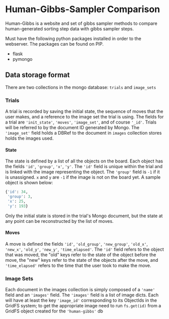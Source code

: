 # Human-Gibbs-Sampler Comparison

Human-Gibbs is a website and set of gibbs sampler methods to compare
human-generated sorting step data with gibbs sampler steps.

Must have the following python packages installed in order to the webserver. The
packages can be found on PIP.
* flask
* pymongo

## Data storage format
There are two collections in the mongo database: `trials` and `image_sets`

### Trials

A trial is recorded by saving the initial state, the sequence of moves that the
user makes, and a reference to the image set the trial is using. The fields for
a trial are `'init_state'`, `'moves'`, `'image_set'`, and of course `'_id'`.
Trials will be referred to by the document ID generated by Mongo.
The `'image_set'` field holds a DBRef to the document in `images`
collection stores holds the images used.

#### State 

The state is defined by a list of all the objects on the board. Each object has
the fields `'id'`, `'group'`, `'x'`, `'y'`. The `'id'` field is unique within
the trial and is linked with the image representing the object. The `'group'`
field is `-1` if it is unassigned. `x` and `y` are `-1` if the image is not
on the board yet. A sample object is shown below:

```python
{'id': 34,
 'group': 3,
 'x': 25,
 'y': 193}
```

Only the initial state is stored in the trial's Mongo document, but the state at
any point can be reconstructed by the list of moves.

#### Moves
A move is defined the fields `'id'`, `'old_group'`, `'new_group'`, `'old_x'`,
`'new_x'`, `'old_y'`, `'new_y'`, `'time_elapsed'`.  The `'id'` field refers to
the object that was moved, the "old" keys refer to the state of the object
before the move, the "new" keys refer to the state of the objects after the
move, and `'time_elapsed'` refers to the time that the user took to make the
move. 

### Image Sets

Each document in the images collection is simply composed of a `'name'` field
and an `'images'` field. The `'images'` field is a list of image dicts.  Each
will have at least the key `'image_id'` corresponding to its ObjectIds in
the GridFS system; to get the appropriate image need to run `fs.get(id)` from
a GridFS object created for the `'human-gibbs'` db

